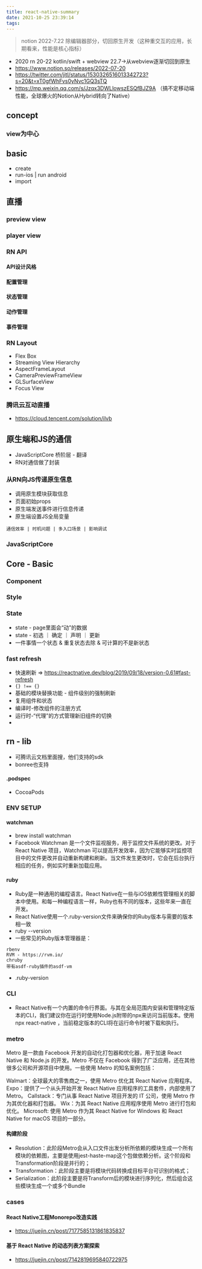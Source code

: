 ```yaml
---
title: react-native-summary
date: 2021-10-25 23:39:14
tags:
---
```


> notion 2022-7.22 除编辑器部分，切回原生开发（这种重交互的应用，长期看来，性能是核心指标）
- 2020 rn 20-22 kotlin/swift + webview 22.7->从webview逐渐切回到原生
- https://www.notion.so/releases/2022-07-20
- https://twitter.com/jitl/status/1530326516013342723?s=20&t=xT0gfWhFvs0yNvc1GQ3sTQ
- https://mp.weixin.qq.com/s/Jzqx3DWLlowszESQfBJZ9A （搞不定移动端性能，全球爆火的Notion从Hybrid转向了Native）

## concept
### view为中心


## basic
- create
- run-ios | run android
- import

## 

## 直播
### preview view
### player view
 
### RN API
#### API设计风格
#### 配置管理
#### 状态管理
#### 动作管理
#### 事件管理


### RN Layout
- Flex Box
- Streaming View Hierarchy
 - AspectFrameLayout
 - CameraPreviewFrameView
 - GLSurfaceView
 - Focus View

### 腾讯云互动直播
- https://cloud.tencent.com/solution/ilvb

## 原生端和JS的通信
- JavaScriptCore 桥阶层 - 翻译
- RN对通信做了封装

### 从RN向JS传递原生信息
- 调用原生模块获取信息
- 页面初始props
- 原生端发送事件进行信息传递
- 原生端设置JS全局变量

```
通信效率 | 时机问题 | 多入口场景 | 影响调试
```

### JavaScriptCore


## Core - Basic 
### Component


### Style


### State
- state - page里面会“动”的数据
- state - 初选 ｜ 确定 ｜ 声明 ｜ 更新
- 一件事情一个状态 & 重复状态去除 & 可计算的不是新状态


### fast refresh
- 快速刷新 => https://reactnative.dev/blog/2019/09/18/version-0.61#fast-refresh
- `{} !== {}`
- 基础的模块替换功能 - 组件级别的强制刷新
- 复用组件和状态
 - 编译时-修改组件的注册方式
 - 运行时-“代理”的方式管理新旧组件的切换
 - 


## rn - lib
- 可腾讯云文档里面搜，他们支持的sdk
- bonree也支持
#### .podspec
- CocoaPods


### ENV SETUP
#### watchman
- brew install watchman
- Facebook Watchman 是一个文件监视服务，用于监控文件系统的更改。对于 React Native 项目，Watchman 可以提高开发效率，因为它能够实时监控项目中的文件更改并自动重新构建和刷新。当文件发生更改时，它会在后台执行相应的任务，例如实时重新加载应用。

#### ruby
- Ruby是一种通用的编程语言。React Native在一些与iOS依赖性管理相关的脚本中使用。和每一种编程语言一样，Ruby也有不同的版本，这些年来一直在开发。
- React Native使用一个.ruby-version文件来确保你的Ruby版本与需要的版本相一致
- ruby --version
- 一些常见的Ruby版本管理器是：
```
rbenv
RVM - https://rvm.io/
chruby
带有asdf-ruby插件的asdf-vm
```
- .ruby-version 

### CLI
- React Native有一个内置的命令行界面。与其在全局范围内安装和管理特定版本的CLI，我们建议你在运行时使用Node.js附带的npx来访问当前版本。使用npx react-native <command>，当前稳定版本的CLI将在运行命令时被下载和执行。

### metro
Metro 是一款由 Facebook 开发的自动化打包器和优化器，用于加速 React Native 和 Node.js 的开发。Metro 不仅在 Facebook 得到了广泛应用，还在其他很多公司和开源项目中使用。一些使用 Metro 的知名案例包括：

Walmart：全球最大的零售商之一，使用 Metro 优化其 React Native 应用程序。
Expo：提供了一个从头开始开发 React Native 应用程序的工具套件，内部使用了 Metro。
Callstack：专门从事 React Native 项目开发的 IT 公司，使用 Metro 作为其优化器和打包器。
Wix：为其 React Native 应用程序使用 Metro 进行打包和优化。
Microsoft: 使用 Metro 作为其 React Native for Windows 和 React Native for macOS 项目的一部分。
#### 构建阶段
- Resolution：此阶段Metro会从入口文件出发分析所依赖的模块生成一个所有模块的依赖图，主要是使用jest-haste-map这个包做依赖分析。这个阶段和Transformation阶段是并行的；
- Transformation：此阶段主要是将模块代码转换成目标平台可识别的格式；
- Serialization：此阶段主要是将Transform后的模块进行序列化，然后组合这些模块生成一个或多个Bundle
### cases
#### React Native工程Monorepo改造实践
- https://juejin.cn/post/7177585131861835837
#### 基于 React Native 的动态列表方案探索
- https://juejin.cn/post/7142819695840722975